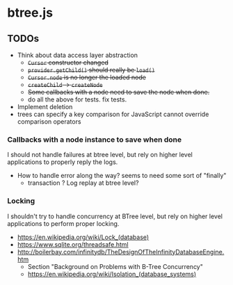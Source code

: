 # btree.js

## TODOs

- Think about data access layer abstraction
    - ~~`Cursor` constructor changed~~
    - ~~`provider.getChild()` should really be `load()`~~
    - ~~`Cursor.node` is no longer the loaded node~~
    - ~~`createChild` -> `createNode`~~
    - ~~Some callbacks with a node need to save the node when done.~~
    - do all the above for tests. fix tests.
- Implement deletion
- trees can specify a key comparison for JavaScript cannot override comparison operators

### Callbacks with a node instance to save when done

I should not handle failures at btree level, but rely on higher level applications
to properly reply the logs.

- How to handle error along the way? seems to need some sort of "finally"
    - transaction ? Log replay at btree level?

### Locking

I shouldn't try to handle concurrency at BTree level, but rely on higher level applications to perform proper locking.

- https://en.wikipedia.org/wiki/Lock_(database)
- https://www.sqlite.org/threadsafe.html
- http://boilerbay.com/infinitydb/TheDesignOfTheInfinityDatabaseEngine.htm
    - Section "Background on Problems with B-Tree Concurrency"
    - https://en.wikipedia.org/wiki/Isolation_(database_systems)
